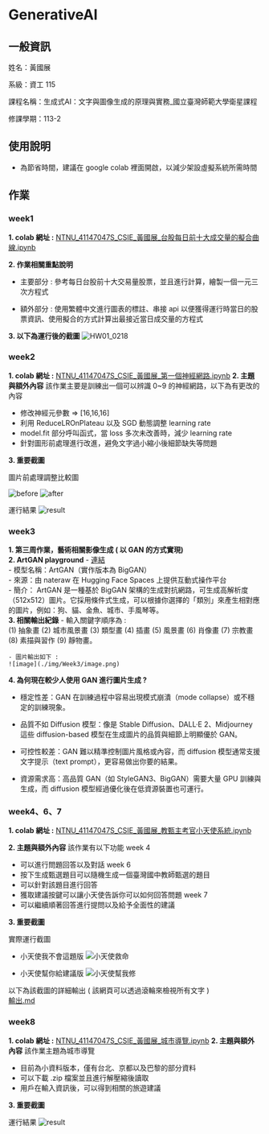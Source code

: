 # GenerativeAI 

## 一般資訊 
姓名：黃國展

系級：資工 115 

課程名稱：生成式AI：文字與圖像生成的原理與實務_國立臺灣師範大學衛星課程

修課學期：113-2

## 使用說明 
 - 為節省時間，建議在 google colab 裡面開啟，以減少架設虛擬系統所需時間

## 作業

### week1
**1. colab 網址 :**
[NTNU_41147047S_CSIE_黃國展_台股每日前十大成交量的擬合曲線.ipynb](https://colab.research.google.com/drive/10wTASH33ZNQgUuLIxnmcH6ymNYb-TrAF?usp=drive_linkLinks)

**2. 作業相關重點說明**
 - 主要部分 : 參考每日台股前十大交易量股票，並且進行計算，繪製一個一元三次方程式

 - 額外部分 : 使用繁體中文進行圖表的標註、串接 api 以便獲得運行時當日的股票資訊、使用擬合的方式計算出最接近當日成交量的方程式

**3. 以下為運行後的截圖**
![HW01_0218](img/HW01/output_0218.png)

### week2
**1. colab 網址 :**
[NTNU_41147047S_CSIE_黃國展_第一個神經網路.ipynb](https://colab.research.google.com/drive/1BpF-ga4kQRrdqR6OyWO_Aq1ITk7iB7vQ#scrollTo=FWK0fgKgCHa7)
**2. 主題與額外內容**
該作業主要是訓練出一個可以辨識 0~9 的神經網路，以下為有更改的內容

 - 修改神經元參數 => [16,16,16]
 - 利用 ReduceLROnPlateau 以及 SGD 動態調整 learning rate
 - model.fit 部分呼叫函式，當 loss 多次未改善時，減少 learning rate
 - 針對圖形前處理進行改進，避免文字過小縮小後細節缺失等問題

**3. 重要截圖**

圖片前處理調整比較圖

![before](img/HW02/before.webp)
![after](img/HW02/after.webp)

運行結果
![result](img/HW02/result.png)

### week3
**1. 第三周作業，藝術相關影像生成 ( 以 GAN 的方式實現)**\
**2. ArtGAN playground**
    - [連結](https://github.com/cs-chan/ArtGAN)\
    - 模型名稱：ArtGAN（實作版本為 BigGAN）\
    - 來源：由 nateraw 在 Hugging Face Spaces 上提供互動式操作平台\
    - 簡介：
ArtGAN 是一種基於 BigGAN 架構的生成對抗網路，可生成高解析度（512x512）圖片。它採用條件式生成，可以根據你選擇的「類別」來產生相對應的圖片，例如：狗、貓、金魚、城市、手風琴等。\
**3. 相關輸出紀錄**
    - 輸入關鍵字順序為 : \
        (1) 抽象畫
        (2) 城市風景畫
        (3) 類型畫
        (4) 插畫
        (5) 風景畫
        (6) 肖像畫
        (7) 宗教畫
        (8) 素描與習作
        (9) 靜物畫。



    - 圖片輸出如下 : 
    ![image](./img/Week3/image.png)

**4. 為何現在較少人使用 GAN 進行圖片生成 ?**

- 穩定性差：GAN 在訓練過程中容易出現模式崩潰（mode collapse）或不穩定的訓練現象。

- 品質不如 Diffusion 模型：像是 Stable Diffusion、DALL·E 2、Midjourney 這些 diffusion-based 模型在生成圖片的品質與細節上明顯優於 GAN。

- 可控性較差：GAN 難以精準控制圖片風格或內容，而 diffusion 模型通常支援文字提示（text prompt），更容易做出你要的結果。

- 資源需求高：高品質 GAN（如 StyleGAN3、BigGAN）需要大量 GPU 訓練與生成，而 diffusion 模型經過優化後在低資源裝置也可運行。

### week4、6、7
**1. colab 網址 :**
[NTNU_41147047S_CSIE_黃國展_教甄主考官小天使系統.ipynb](https://colab.research.google.com/drive/16C-mYX6QEWY4Z9uek8rVzwRYj06-tBVX?usp=sharing)

**2. 主題與額外內容**
該作業有以下功能
week 4 
 - 可以進行問題回答以及對話
week 6
 - 按下生成甄選題目可以隨機生成一個臺灣國中教師甄選的題目
 - 可以針對該題目進行回答
 - 獲取建議按鍵可以讓小天使告訴你可以如何回答問題
week 7
 - 可以繼續順著回答進行提問以及給予全面性的建議

**3. 重要截圖**

實際運行截圖
- 小天使我不會這題版
![小天使救命](img/HW03/blank.png)

- 小天使幫你給建議版
![小天使幫我修](img/HW03//angel.png)

以下為該截圖的詳細輸出 ( 該網頁可以透過滾輪來檢視所有文字 )\
[輸出.md](result/HW03/result.md)

### week8 
**1. colab 網址 :**
[NTNU_41147047S_CSIE_黃國展_城市導覽.ipynb](https://colab.research.google.com/drive/1YXgrpWl-309hqjuFhQxdTgcUntFr7EmA?hl=zh-tw#scrollTo=iC8ai0QHGeTD)
**2. 主題與額外內容**
該作業主題為城市導覽
 - 目前為小資料版本，僅有台北、京都以及巴黎的部分資料 
 - 可以下載 .zip 檔案並且進行解壓縮後讀取
 - 用戶在輸入資訊後，可以得到相關的旅遊建議 

**3. 重要截圖**

運行結果
![result](./img/Week8/image.png)

